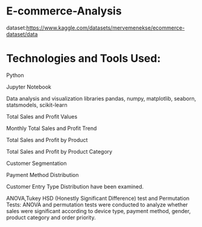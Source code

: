 # E-commerce-Analysis


dataset:https://www.kaggle.com/datasets/mervemenekse/ecommerce-dataset/data

# Technologies and Tools Used:

Python

Jupyter Notebook

Data analysis and visualization libraries  pandas, numpy, matplotlib, seaborn, statsmodels, scikit-learn





Total Sales and Profit Values

Monthly Total Sales and Profit Trend

Total Sales and Profit by Product

Total Sales and Profit by Product Category

Customer Segmentation

Payment Method Distribution

Customer Entry Type Distribution have been examined.

ANOVA,Tukey HSD (Honestly Significant Difference) test and Permutation Tests: ANOVA and permutation tests were conducted to analyze whether sales were significant according to device type, payment method, gender, product category and order priority.
